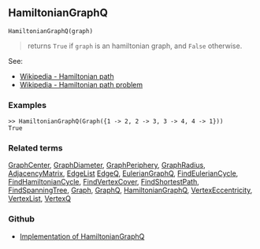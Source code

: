 ## HamiltonianGraphQ

```
HamiltonianGraphQ(graph)
```

> returns `True` if `graph` is an hamiltonian graph, and `False` otherwise.
 
See:
* [Wikipedia - Hamiltonian path](https://en.wikipedia.org/wiki/Hamiltonian_path)
* [Wikipedia - Hamiltonian path problem](https://en.wikipedia.org/wiki/Hamiltonian_path_problem)
  

### Examples

```
>> HamiltonianGraphQ(Graph({1 -> 2, 2 -> 3, 3 -> 4, 4 -> 1}))
True
```

### Related terms 
[GraphCenter](GraphCenter.md), [GraphDiameter](GraphDiameter.md), [GraphPeriphery](GraphPeriphery.md), [GraphRadius](GraphRadius.md), [AdjacencyMatrix](AdjacencyMatrix.md), [EdgeList](EdgeList.md)
[EdgeQ](EdgeQ.md), [EulerianGraphQ](EulerianGraphQ.md), [FindEulerianCycle](FindEulerianCycle.md), [FindHamiltonianCycle](FindHamiltonianCycle.md), [FindVertexCover](FindVertexCover.md), [FindShortestPath](FindShortestPath.md), [FindSpanningTree](FindSpanningTree.md), [Graph](Graph.md), [GraphQ](GraphQ.md), [HamiltonianGraphQ](HamiltonianGraphQ.md), 
[VertexEccentricity](VertexEccentricity.md), [VertexList](VertexList.md), [VertexQ](VertexQ.md) 

### Github

* [Implementation of HamiltonianGraphQ](https://github.com/axkr/symja_android_library/blob/master/symja_android_library/matheclipse-core/src/main/java/org/matheclipse/core/builtin/GraphFunctions.java#L1044) 
